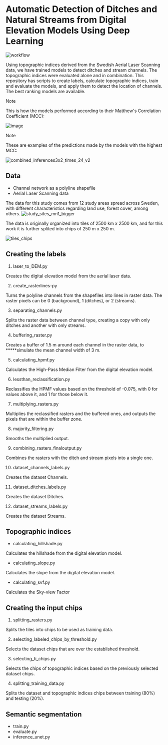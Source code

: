 # Automatic Detection of Ditches and Natural Streams from Digital Elevation Models Using Deep Learning

![workflow](https://github.com/mbusarello/Automatic-Detection-of-Ditches-and-Natural-Streams-from-Digital-Elevation-Models-Using-Deep-Learning/assets/72121679/60d71954-85c2-42fb-a39d-c42c253828b8)

Using topographic indices derived from the Swedish Aerial Laser Scanning data, we have trained models to detect ditches and stream channels. The topographic indices were evaluated alone and in combination.
This repository has scripts to create labels, calculate topographic indices, train and evaluate the models, and apply them to detect the location of channels. The best ranking models are available.

>[!NOTE]
>This is how the models performed according to their Matthew's Correlation Coefficient (MCC):

![image](https://github.com/mbusarello/Automatic-Detection-of-Ditches-and-Natural-Streams-from-Digital-Elevation-Models-Using-Deep-Learning/assets/72121679/5129f3b0-a362-47bd-b74b-16201129580f)

>[!NOTE]
>These are examples of the predictions made by the models with the highest MCC:

![combined_inferences3x2_times_24_v2](https://github.com/mbusarello/Automatic-Detection-of-Ditches-and-Natural-Streams-from-Digital-Elevation-Models-Using-Deep-Learning/assets/72121679/46954d09-e9a5-40e9-84d1-4b402bbf811f)


## Data
- Channel network as a polyline shapefile
- Aerial Laser Scanning data

The data for this study comes from 12 study areas spread across Sweden, with different characteristics regarding land use, forest cover, among others.
![study_sites_mn1_bigger](https://github.com/mbusarello/Automatic-Detection-of-Ditches-and-Natural-Streams-from-Digital-Elevation-Models-Using-Deep-Learning/assets/72121679/5f09ad14-17ca-40bc-8a39-a784dacfef49)

The data is originally organized into tiles of 2500 km x 2500 km, and for this work it is further splited into chips of 250 m x 250 m.

![tiles_chips](https://github.com/mbusarello/Automatic-Detection-of-Ditches-and-Natural-Streams-from-Digital-Elevation-Models-Using-Deep-Learning/assets/72121679/ee10caf4-b2b8-4e70-afda-b69dc3ed1a4e)


## Creating the labels
1. laser_to_DEM.py

Creates the digital elevation model from the aerial laser data.

2. create_rasterlines-py

Turns the polyline channels from the shapefiles into lines in raster data. The raster pixels can be 0 (background), 1 (ditches), or 2 (streams).

3. separating_channels.py

Splits the raster data between channel type, creating a copy with only ditches and another with only streams.
  
4. buffering_raster.py

Creates a buffer of 1.5 m around each channel in the raster data, to *****simulate the mean channel width of 3 m.

5. calculating_hpmf.py 

Calculates the High-Pass Median Filter from the digital elevation model.

6. lessthan_reclassification.py

Reclassifies the HPMF values based on the threshold of -0.075, with 0 for values above it, and 1 for those below it.

7. multiplying_rasters.py

Multiplies the reclassified rasters and the buffered ones, and outputs the pixels that are within the buffer zone.

8. majority_filtering.py

Smooths the multiplied output.

9. combining_rasters_finaloutput.py

Combines the rasters with the ditch and stream pixels into a single one.

10. dataset_channels_labels.py

Creates the dataset Channels.

11. dataset_ditches_labels.py

Creates the dataset Ditches.

12. dataset_streams_labels.py

Creates the dataset Streams.


## Topographic indices
- calculating_hillshade.py

Calculates the hillshade from the digital elevation model.
  
- calculating_slope.py

Calculates the slope from the digital elevation model.
  
- calculating_svf.py

Calculates the Sky-view Factor
  

## Creating the input chips
1. splitting_rasters.py

Splits the tiles into chips to be used as training data.

2. selecting_labeled_chips_by_threshold.py

Selects the dataset chips that are over the established threshold.

3. selecting_ti_chips.py

Selects the chips of topographic indices based on the previously selected dataset chips.

4. splitting_training_data.py

Splits the dataset and topographic indices chips between training (80%) and testing (20%).


## Semantic segmentation
- train.py
- evaluate.py
- inference_unet.py
